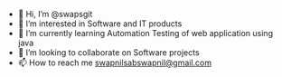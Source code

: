 - 👋 Hi, I’m @swapsgit
- 👀 I’m interested in Software and IT products
- 🌱 I’m currently learning Automation Testing of web application using java
- 💞️ I’m looking to collaborate on Software projects
- 📫 How to reach me swapnilsabswapnil@gmail.com

<!---
swapsgit/swapsgit is a ✨ special ✨ repository because its `README.md` (this file) appears on your GitHub profile.
You can click the Preview link to take a look at your changes.
--->
